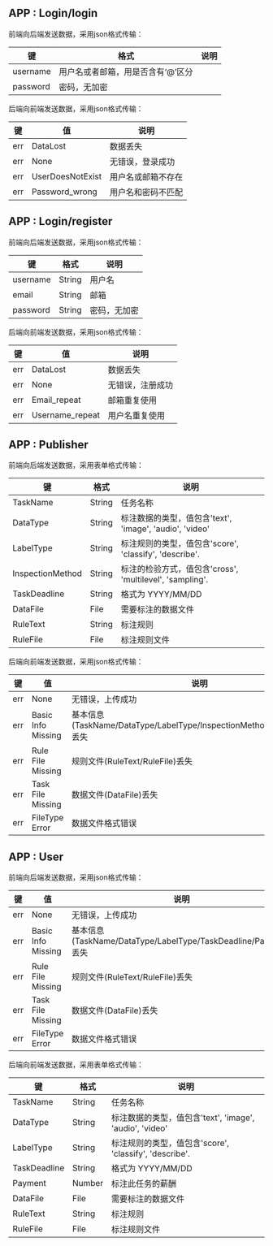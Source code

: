 ## APP : Login/login

前端向后端发送数据，采用json格式传输：

| 键       | 格式                              | 说明 |
| -------- | --------------------------------- | ---- |
| username | 用户名或者邮箱，用是否含有‘@’区分 |      |
| password | 密码，无加密                      |      |

后端向前端发送数据，采用json格式传输：

| 键   | 值               | 说明               |
| ---- | ---------------- | ------------------ |
| err  | DataLost         | 数据丢失           |
| err  | None             | 无错误，登录成功   |
| err  | UserDoesNotExist | 用户名或邮箱不存在 |
| err  | Password_wrong   | 用户名和密码不匹配 |



## APP : Login/register

前端向后端发送数据，采用json格式传输：

| 键       | 格式   | 说明         |
| -------- | ------ | ------------ |
| username | String | 用户名       |
| email    | String | 邮箱         |
| password | String | 密码，无加密 |

后端向前端发送数据，采用json格式传输：

| 键   | 值              | 说明             |
| ---- | --------------- | ---------------- |
| err  | DataLost        | 数据丢失         |
| err  | None            | 无错误，注册成功 |
| err  | Email_repeat    | 邮箱重复使用     |
| err  | Username_repeat | 用户名重复使用   |



## APP : Publisher

前端向后端发送数据，采用表单格式传输：

| 键               | 格式   | 说明                                                     |
| ---------------- | ------ | -------------------------------------------------------- |
| TaskName         | String | 任务名称                                                 |
| DataType         | String | 标注数据的类型，值包含'text', 'image', 'audio', 'video'  |
| LabelType        | String | 标注规则的类型，值包含'score', 'classify', 'describe'.   |
| InspectionMethod | String | 标注的检验方式，值包含'cross', 'multilevel', 'sampling'. |
| TaskDeadline     | String | 格式为 YYYY/MM/DD                                        |
| DataFile         | File   | 需要标注的数据文件                                       |
| RuleText         | String | 标注规则                                                 |
| RuleFile         | File   | 标注规则文件                                             |

后端向前端发送数据，采用json格式传输：

| 键   | 值                 | 说明                                                         |
| ---- | ------------------ | ------------------------------------------------------------ |
| err  | None               | 无错误，上传成功                                             |
| err  | Basic Info Missing | 基本信息(TaskName/DataType/LabelType/InspectionMethod/TaskDeadline)丢失 |
| err  | Rule File Missing  | 规则文件(RuleText/RuleFile)丢失                              |
| err  | Task File Missing  | 数据文件(DataFile)丢失                                       |
| err  | FileType Error     | 数据文件格式错误                                             |



## APP : User

前端向后端发送数据，采用json格式传输：

| 键   | 值                 | 说明                                                         |
| ---- | ------------------ | ------------------------------------------------------------ |
| err  | None               | 无错误，上传成功                                             |
| err  | Basic Info Missing | 基本信息(TaskName/DataType/LabelType/TaskDeadline/Payment)丢失 |
| err  | Rule File Missing  | 规则文件(RuleText/RuleFile)丢失                              |
| err  | Task File Missing  | 数据文件(DataFile)丢失                                       |
| err  | FileType Error     | 数据文件格式错误                                             |

后端向前端发送数据，采用表单格式传输：

| 键           | 格式   | 说明                                                    |
| ------------ | ------ | ------------------------------------------------------- |
| TaskName     | String | 任务名称                                                |
| DataType     | String | 标注数据的类型，值包含'text', 'image', 'audio', 'video' |
| LabelType    | String | 标注规则的类型，值包含'score', 'classify', 'describe'.  |
| TaskDeadline | String | 格式为 YYYY/MM/DD                                       |
| Payment      | Number | 标注此任务的薪酬                                        |
| DataFile     | File   | 需要标注的数据文件                                      |
| RuleText     | String | 标注规则                                                |
| RuleFile     | File   | 标注规则文件                                            |